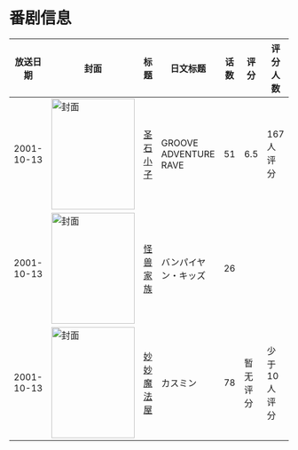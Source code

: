 # 番剧信息

|放送日期|封面|标题|日文标题|话数|评分|评分人数|
|---|---|---|---|---|---|---|
|2001-10-13|<img src="https://lain.bgm.tv/pic/cover/c/29/30/8544_75K4B.jpg" alt="封面" style="width:150px;height:200px;object-fit:cover;">|[圣石小子](https://bangumi.tv/subject/8544)|GROOVE ADVENTURE RAVE|51|6.5|167人评分|
|2001-10-13|<img src="https://lain.bgm.tv/pic/cover/c/5a/e6/20927_u5gpf.jpg" alt="封面" style="width:150px;height:200px;object-fit:cover;">|[怪兽家族](https://bangumi.tv/subject/20927)|バンパイヤン・キッズ|26|||
|2001-10-13|<img src="https://lain.bgm.tv/pic/cover/c/86/cf/89727_YZwnw.jpg" alt="封面" style="width:150px;height:200px;object-fit:cover;">|[妙妙魔法屋](https://bangumi.tv/subject/89727)|カスミン|78|暂无评分|少于10人评分|
